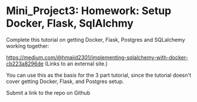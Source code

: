 # Mini_Project3: Homework: Setup Docker, Flask, SqlAlchmy

Complete this tutorial on getting Docker, Flask, Postgres and SQLalchemy working together:

https://medium.com/@hmajid2301/implementing-sqlalchemy-with-docker-cb223a8296de (Links to an external site.)

You can use this as the basis for the 3 part tutorial, since the tutorial doesn't cover getting Docker, Flask, and Postgres setup.

 

Submit a link to the repo on Github